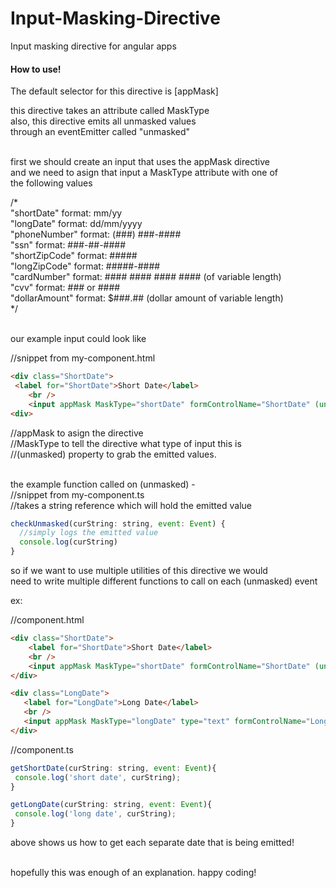 # Input-Masking-Directive
Input masking directive for angular apps<br/>

<h4>How to use!</h4>

The default selector for this directive is [appMask] 

this directive takes an attribute called MaskType <br/>
also, this directive emits all unmasked values <br/>
through an eventEmitter called "unmasked" <br/><br/>

first we should create an input that uses the appMask directive <br/>
and we need to asign that input a MaskType attribute with one of <br/>
the following values <br/>

/* <br/>
 "shortDate"      format: mm/yy  <br/>
 "longDate"       format: dd/mm/yyyy <br/>
 "phoneNumber"    format: (###) ###-#### <br/>
 "ssn"            format: ###-##-#### <br/>
 "shortZipCode"   format: ##### <br/>
 "longZipCode"    format: #####-#### <br/>
 "cardNumber"     format: #### #### #### #### (of variable length) <br/>
 "cvv"            format: ### or #### <br/>
 "dollarAmount"   format: $###.## (dollar amount of variable length) <br/>
*/<br/><br/>

our example input could look like <br/>

//snippet from my-component.html  <br/>
```html
<div class="ShortDate"> 
 <label for="ShortDate">Short Date</label>
    <br />
    <input appMask MaskType="shortDate" formControlName="ShortDate" (unmasked)="checkUnmasked($event)">
<div>
```
//appMask to asign the directive <br/>
//MaskType to tell the directive what type of input this is <br/>
//(unmasked) property to grab the emitted values. <br/><br/>
 
the example function called on (unmasked) - <br/>
//snippet from my-component.ts<br/>
//takes a string reference which will hold the emitted value <br/>
```js
checkUnmasked(curString: string, event: Event) {
  //simply logs the emitted value 
  console.log(curString) 
}
```
  
so if we want to use multiple utilities of this directive we would <br/>
need to write multiple different functions to call on each (unmasked) event<br/>
  
ex:
  
//component.html
```html
<div class="ShortDate">
    <label for="ShortDate">Short Date</label>
    <br />
    <input appMask MaskType="shortDate" formControlName="ShortDate" (unmasked)="getShortDate($event)">
</div>

<div class="LongDate">
   <label for="LongDate">Long Date</label>
   <br />
   <input appMask MaskType="longDate" type="text" formControlName="LongDate" (unmasked)="getLongDate($event)">
</div>
```

//component.ts
```js
getShortDate(curString: string, event: Event){
 console.log('short date', curString);
}

getLongDate(curString: string, event: Event){
 console.log('long date', curString);
}
```

above shows us how to get each separate date that is being emitted!<br/><br/>

hopefully this was enough of an explanation. happy coding!



